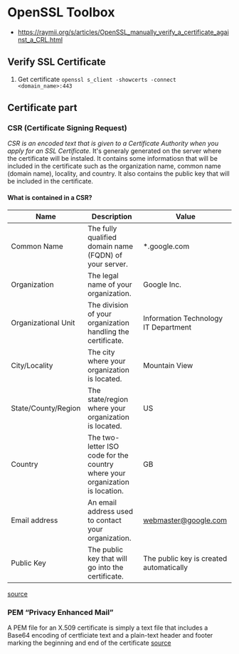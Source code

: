 # OpenSSL Toolbox

- https://raymii.org/s/articles/OpenSSL_manually_verify_a_certificate_against_a_CRL.html

## Verify SSL Certificate

1. Get certificate
`openssl s_client -showcerts -connect <domain_name>:443`



## Certificate part

### CSR (Certificate Signing Request)
  *CSR is an encoded text that is given to a Certificate Authority when you apply for an SSL Certificate.*  It's generaly generated on the server where the certificate will be instaled. It contains some informatiosn that will be included in the certificate such as the organization name, common name (domain name), locality, and country. It also contains the public key that will be included in the certificate.

#### What is contained in a CSR?
| Name         | Description                                            | Value        |
|--------------|--------------------------------------------------------|--------------|
| Common Name  | The fully qualified domain name (FQDN) of your server. | *.google.com |
| Organization | The legal name of your organization.                   | Google Inc.  |
| Organizational Unit	 | The division of your organization handling the certificate.	| Information Technology IT Department |
| City/Locality	 | 	The city where your organization is located.  | 		Mountain View  |
| State/County/Region | The state/region where your organization is located.  | US  |
| Country | The two-letter ISO code for the country where your organization is location.	  | GB  |
| Email address | An email address used to contact your organization.  | webmaster@google.com  |
| Public Key | The public key that will go into the certificate. | 	The public key is created automatically |
[source](https://www.sslshopper.com/what-is-a-csr-certificate-signing-request.html)


### PEM “Privacy Enhanced Mail”
A PEM file for an X.509 certificate is simply a text file that includes a Base64 encoding of certficiate text and a plain-text header and footer marking the beginning and end of the certificate [source](https://www.ssl.com/faqs/how-can-i-get-my-certificates-in-pem-format/)